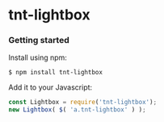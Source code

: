 # tnt-lightbox

### Getting started

Install using npm:

```ssh
$ npm install tnt-lightbox
```

Add it to your Javascript:

```javascript
const Lightbox = require('tnt-lightbox');
new Lightbox( $( 'a.tnt-lightbox' ) );
```